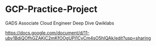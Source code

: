 # GCP-Practice-Project
GADS Associate Cloud Engineer Deep Dive  Qwiklabs

https://docs.google.com/document/d/11-ubv1BdiQOfhGZAKjC2mKfOOgUPI1CyCm4sO5hIQAk/edit?usp=sharing

